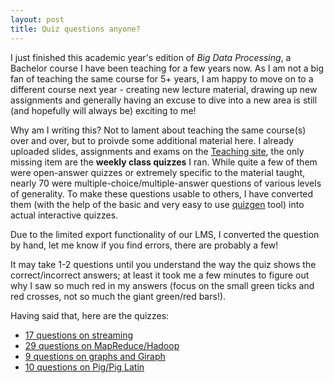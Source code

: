 ```yaml
---
layout: post
title: Quiz questions anyone?
---
```


I just finished this academic year's edition of *Big Data Processing*, a Bachelor course I have been teaching for a 
few years now. As I am not a big fan of teaching the same course for 5+ years, I am happy to move on to a different course 
next year - creating new lecture material, drawing up new assignments and generally having an excuse to dive into a new
area is still (and hopefully will always be) exciting to me!

Why am I writing this? Not to lament about teaching the same course(s) over and over, but to proivde some additional material
here. I already uploaded slides, assignments and exams 
on the [Teaching site](http://chauff.github.io/teaching/), the only missing item are the **weekly class quizzes** I ran. While 
quite a few of them were open-answer quizzes or extremely specific to the material taught, nearly 70 were multiple-choice/multiple-answer questions of various levels of generality. To make these
questions usable to others, I have converted them (with the help of the basic and very easy to use 
[quizgen](https://github.com/karanveerm/quizgen) tool) into actual interactive quizzes.

Due to the limited export functionality of our LMS, I converted the question by hand, let me know if you find errors, there are probably a few!

It may take 1-2 questions until you understand the way the quiz shows the correct/incorrect answers; at least it took me
a few minutes to figure out why I saw so much red in my answers (focus on the small green ticks and red crosses, not so much
the giant green/red bars!). 

Having said that, here are the quizzes:

* [17 questions on streaming](http://chauff.github.io/documents/bdp-quiz/streaming.html)
* [29 questions on MapReduce/Hadoop](http://chauff.github.io/documents/bdp-quiz/hadoop.html)
* [9 questions on graphs and Giraph](http://chauff.github.io/documents/bdp-quiz/graph.html)
* [10 questions on Pig/Pig Latin](http://chauff.github.io/documents/bdp-quiz/pig.html)
